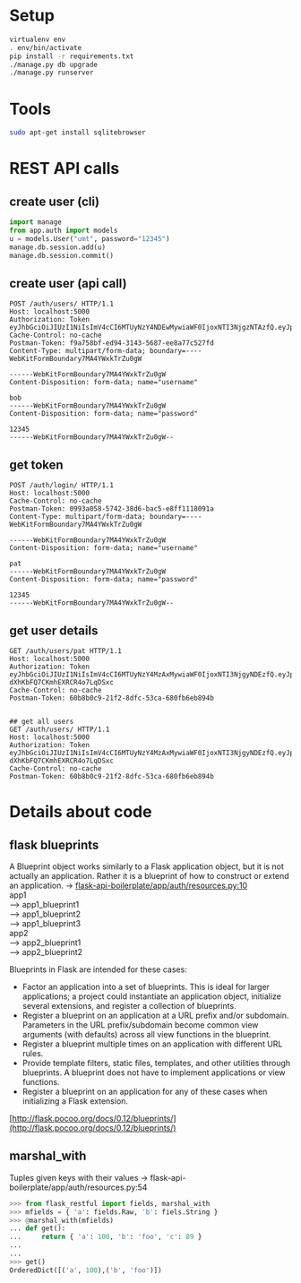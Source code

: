 # Setup
```sh
virtualenv env  
. env/bin/activate  
pip install -r requirements.txt  
./manage.py db upgrade
./manage.py runserver
```

# Tools
```sh
sudo apt-get install sqlitebrowser  
```

# REST API calls
## create user (cli)
```python
import manage  
from app.auth import models  
u = models.User("umt", password="12345")  
manage.db.session.add(u)  
manage.db.session.commit()  
```

## create user (api call)
```
POST /auth/users/ HTTP/1.1  
Host: localhost:5000  
Authorization: Token   eyJhbGciOiJIUzI1NiIsImV4cCI6MTUyNzY4NDEwMywiaWF0IjoxNTI3NjgzNTAzfQ.eyJpZCI6MX0.s8qYJdl6B1CxcoA1LyJ1zPGKzaI3IZ45RxGs1PXslAU  
Cache-Control: no-cache  
Postman-Token: f9a758bf-ed94-3143-5687-ee8a77c527fd  
Content-Type: multipart/form-data; boundary=----  WebKitFormBoundary7MA4YWxkTrZu0gW  

------WebKitFormBoundary7MA4YWxkTrZu0gW  
Content-Disposition: form-data; name="username"  
  
bob  
------WebKitFormBoundary7MA4YWxkTrZu0gW  
Content-Disposition: form-data; name="password"  
  
12345  
------WebKitFormBoundary7MA4YWxkTrZu0gW--  
```

## get token
```
POST /auth/login/ HTTP/1.1  
Host: localhost:5000  
Cache-Control: no-cache  
Postman-Token: 0993a058-5742-38d6-bac5-e8ff1118091a  
Content-Type: multipart/form-data; boundary=----  WebKitFormBoundary7MA4YWxkTrZu0gW  
  
------WebKitFormBoundary7MA4YWxkTrZu0gW  
Content-Disposition: form-data; name="username"  
  
pat  
------WebKitFormBoundary7MA4YWxkTrZu0gW  
Content-Disposition: form-data; name="password"  
  
12345  
------WebKitFormBoundary7MA4YWxkTrZu0gW--  
```

## get user details
```
GET /auth/users/pat HTTP/1.1  
Host: localhost:5000  
Authorization: Token   eyJhbGciOiJIUzI1NiIsImV4cCI6MTUyNzY4MzAxMywiaWF0IjoxNTI3NjgyNDEzfQ.eyJpZCI6MX0.I6iXqdomHhKrLu_i-dXhKbFQ7CKmhEXRCR4o7LqDSxc  
Cache-Control: no-cache  
Postman-Token: 60b8b0c9-21f2-8dfc-53ca-680fb6eb894b  
  
  
## get all users
GET /auth/users/ HTTP/1.1  
Host: localhost:5000  
Authorization: Token   eyJhbGciOiJIUzI1NiIsImV4cCI6MTUyNzY4MzAxMywiaWF0IjoxNTI3NjgyNDEzfQ.eyJpZCI6MX0.I6iXqdomHhKrLu_i-dXhKbFQ7CKmhEXRCR4o7LqDSxc  
Cache-Control: no-cache  
Postman-Token: 60b8b0c9-21f2-8dfc-53ca-680fb6eb894b  
```

# Details about code
## flask blueprints
A Blueprint object works similarly to a Flask application object, but it is not actually an application. Rather it is a blueprint of how to construct or extend an application. -> [flask-api-boilerplate/app/auth/resources.py:10](https://github.com/uMtMu/flask-api-boilerplate/blob/54ef590c7ff95804beebc24eb0de43acb4a64377/app/auth/resources.py#L10)  
app1  
--> app1_blueprint1  
--> app1_blueprint2  
--> app1_blueprint3  
app2  
--> app2_blueprint1  
--> app2_blueprint2  
  
Blueprints in Flask are intended for these cases:  
  
* Factor an application into a set of blueprints. This is ideal for larger applications; a project could instantiate an application object, initialize several extensions, and register a collection of blueprints.  
* Register a blueprint on an application at a URL prefix and/or subdomain. Parameters in the URL prefix/subdomain become common view arguments (with defaults) across all view functions in the blueprint.  
* Register a blueprint multiple times on an application with different URL rules.  
* Provide template filters, static files, templates, and other utilities through blueprints. A blueprint does not have to implement applications or view functions.  
* Register a blueprint on an application for any of these cases when initializing a Flask extension.  

[http://flask.pocoo.org/docs/0.12/blueprints/](http://flask.pocoo.org/docs/0.12/blueprints/)

## marshal_with
Tuples given keys with their values -> flask-api-boilerplate/app/auth/resources.py:54  

```python  
>>> from flask_restful import fields, marshal_with
>>> mfields = { 'a': fields.Raw, 'b': fiels.String }
>>> @marshal_with(mfields)
... def get():
...     return { 'a': 100, 'b': 'foo', 'c': 89 }
...
...
>>> get()
OrderedDict([('a', 100),('b', 'foo')])
```